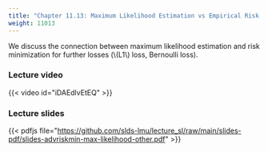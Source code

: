 ```yaml
---
title: "Chapter 11.13: Maximum Likelihood Estimation vs Empirical Risk Minimization II"
weight: 11013
---
```

We discuss the connection between maximum likelihood estimation and risk minimization for further losses (\\(L1\\) loss, Bernoulli loss). 

<!--more-->

### Lecture video

{{< video id="iDAEdlvEtEQ" >}}

### Lecture slides

{{< pdfjs file="https://github.com/slds-lmu/lecture_sl/raw/main/slides-pdf/slides-advriskmin-max-likelihood-other.pdf" >}}
